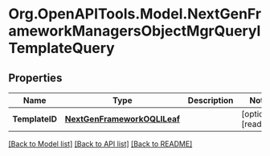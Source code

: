 
# Org.OpenAPITools.Model.NextGenFrameworkManagersObjectMgrQueryITemplateQuery

## Properties

Name | Type | Description | Notes
------------ | ------------- | ------------- | -------------
**TemplateID** | [**NextGenFrameworkOQLILeaf**](NextGenFrameworkOQLILeaf.md) |  | [optional] [readonly] 

[[Back to Model list]](../README.md#documentation-for-models)
[[Back to API list]](../README.md#documentation-for-api-endpoints)
[[Back to README]](../README.md)

